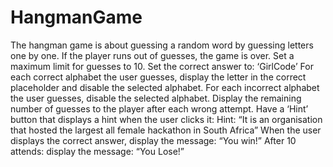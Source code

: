 # HangmanGame

The hangman game is about guessing a random word by guessing letters one by one. If the player runs out of guesses, the game is over. 
Set a maximum limit for guesses to 10. 
Set the correct answer to: ‘GirlCode’ 
For each correct alphabet the user guesses, display the letter in the correct placeholder and disable the selected alphabet. 
For each incorrect alphabet the user guesses, disable the selected alphabet. 
Display the remaining number of guesses to the player after each wrong attempt. 
Have a ‘Hint’ button that displays a hint when the user clicks it: Hint: “It is an organisation that hosted the largest all female hackathon in South Africa” 
When the user displays the correct answer, display the message: “You win!” 
After 10 attends: display the message: “You Lose!” 
